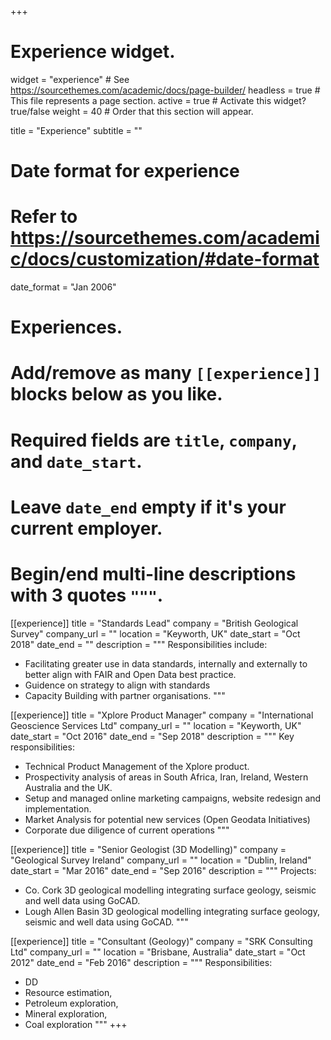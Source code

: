 +++
# Experience widget.
widget = "experience"  # See https://sourcethemes.com/academic/docs/page-builder/
headless = true  # This file represents a page section.
active = true  # Activate this widget? true/false
weight = 40  # Order that this section will appear.

title = "Experience"
subtitle = ""

# Date format for experience
#   Refer to https://sourcethemes.com/academic/docs/customization/#date-format
date_format = "Jan 2006"

# Experiences.
#   Add/remove as many `[[experience]]` blocks below as you like.
#   Required fields are `title`, `company`, and `date_start`.
#   Leave `date_end` empty if it's your current employer.
#   Begin/end multi-line descriptions with 3 quotes `"""`.
[[experience]]
  title = "Standards Lead"
  company = "British Geological Survey"
  company_url = ""
  location = "Keyworth, UK"
  date_start = "Oct 2018"
  date_end = ""
  description = """
  Responsibilities include:
  
  * Facilitating greater use in data standards, internally and externally to better align with FAIR and Open Data best practice. 
  * Guidence on strategy to align with standards
  * Capacity Building with partner organisations. 
  """

[[experience]]
  title = "Xplore Product Manager"
  company = "International Geoscience Services Ltd"
  company_url = ""
  location = "Keyworth, UK"
  date_start = "Oct 2016"
  date_end = "Sep 2018"
  description = """
  Key responsibilities: 
  
  * Technical Product Management of the Xplore product.
  * Prospectivity analysis of areas in South Africa, Iran, Ireland, Western Australia and the UK. 
  * Setup and managed online marketing campaigns, website redesign and implementation.   
  * Market Analysis for potential new services (Open Geodata Initiatives)
  * Corporate due diligence of current operations
  """

[[experience]]
  title = "Senior Geologist (3D Modelling)"
  company = "Geological Survey Ireland"
  company_url = ""
  location = "Dublin, Ireland"
  date_start = "Mar 2016"
  date_end = "Sep 2016"
  description = """
  Projects: 
  
  * Co. Cork 3D geological modelling integrating surface geology, seismic and well data using GoCAD.
  * Lough Allen Basin 3D geological modelling integrating surface geology, seismic and well data using GoCAD.
  """

[[experience]]
  title = "Consultant (Geology)"
  company = "SRK Consulting Ltd"
  company_url = ""
  location = "Brisbane, Australia"
  date_start = "Oct 2012"
  date_end = "Feb 2016"
  description = """
  Responsibilities:
  
  * DD
  * Resource estimation, 
  * Petroleum exploration, 
  * Mineral exploration, 
  * Coal exploration
  """
+++
